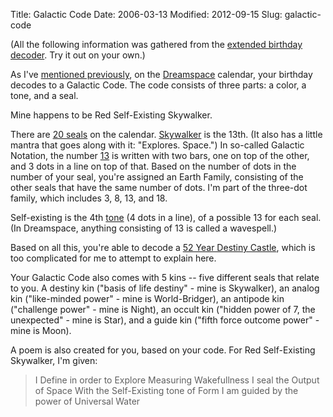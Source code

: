 Title: Galactic Code
Date: 2006-03-13
Modified: 2012-09-15
Slug: galactic-code

(All the following information was gathered from the <a href="http://www.tortuga.com/eng/decode/decodekin.php" >extended birthday decoder</a>. Try it out on your own.)

As I've <a href="http://www.pig-monkey.com/2006/03/08/13-moons/" >mentioned previously</a>, on the <a href="http://www.tortuga.com/eng/index.php" >Dreamspace</a> calendar, your birthday decodes to a Galactic Code.
The code consists of three parts: a color, a tone, and a seal.

Mine happens to be Red Self-Existing Skywalker.

There are <a href="http://www.tortuga.com/eng/decode/decodekin/galacticnotation.gif" >20 seals</a> on the calendar. <a href="http://www.tortuga.com/eng/decode/codespell/glyph13.gif" >Skywalker</a> is the 13th. (It also has a little mantra that goes along with it: "Explores. Space.") In so-called Galactic Notation, the number <a href="http://www.tortuga.com/eng/decode/galactic/glyph13.gif" >13</a> is written with two bars, one on top of the other, and 3 dots in a line on top of that. Based on the number of dots in the number of your seal, you're assigned an Earth Family, consisting of the other seals that have the same number of dots. I'm part of the three-dot family, which includes 3, 8, 13, and 18.

Self-existing is the 4th <a href="http://www.tortuga.com/eng/decode/decodekin/wavespell.jpg" >tone</a> (4 dots in a line), of a possible 13 for each seal. (In Dreamspace, anything consisting of 13 is called a wavespell.)

Based on all this, you're able to decode a <a href="http://www.tortuga.com/eng/decode/destiny/destiny3.jpg" >52 Year Destiny Castle</a>, which is too complicated for me to attempt to explain here.

Your Galactic Code also comes with 5 kins -- five different seals that relate to you. A destiny kin ("basis of life destiny" - mine is Skywalker), an analog kin ("like-minded power" - mine is World-Bridger), an antipode kin ("challenge power" - mine is Night), an occult kin ("hidden power of 7, the unexpected" - mine is Star), and a guide kin ("fifth force outcome power" - mine is Moon).

A poem is also created for you, based on your code. For Red Self-Existing Skywalker, I'm given:
<blockquote> I Define in order to Explore
Measuring Wakefullness
I seal the Output of Space
With the Self-Existing tone of Form
I am guided by the power of Universal Water</blockquote>

